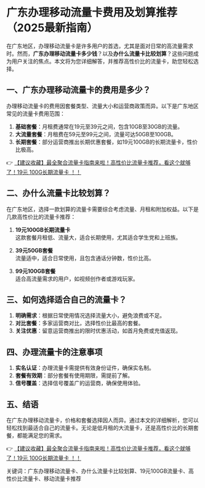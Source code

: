 # 广东办理移动流量卡费用及划算推荐（2025最新指南）

在广东地区，办理移动流量卡是许多用户的首选，尤其是面对日常的高流量需求时。然而，**广东办理移动流量卡多少钱**？以及**办什么流量卡比较划算**？这些问题成为用户关注的焦点。本文将为您详细解答，并推荐高性价比的流量卡，助您轻松选择。

## 一、广东办理移动流量卡的费用是多少？

办理移动流量卡的费用因套餐类型、流量大小和运营商政策而异。以下是广东地区常见的流量卡费用范围：

1. **基础套餐**：月租费通常在19元至39元之间，包含10GB至30GB的流量。
2. **大流量套餐**：月租费在59元至99元之间，流量可达50GB至100GB。
3. **长期套餐**：部分运营商推出长期优惠套餐，如19元100GB的长期流量卡，性价比极高。

👉 [【建议收藏】最全聚合流量卡指南来啦！高性价比流量卡推荐，看这个就够了！19元 100G长期流量卡 ！！](https://bit.ly/Liuliangka)

## 二、办什么流量卡比较划算？

在广东地区，选择一款划算的流量卡需要综合考虑流量、月租和附加权益。以下是几款高性价比的流量卡推荐：

1. **19元100GB长期流量卡**  
   这款套餐月租低、流量大，适合长期使用，尤其适合学生党和上班族。

2. **39元50GB套餐**  
   流量适中，适合日常使用，且包含通话分钟数，性价比高。

3. **99元100GB套餐**  
   适合高流量需求的用户，如视频创作者或游戏玩家。

## 三、如何选择适合自己的流量卡？

1. **明确需求**：根据日常使用情况选择流量大小，避免浪费或不足。
2. **对比套餐**：多家运营商对比，选择性价比最高的套餐。
3. **关注优惠**：留意运营商推出的限时优惠活动，如首月免费或充值返现。

## 四、办理流量卡的注意事项

1. **实名认证**：办理流量卡需提供有效身份证件，确保实名制。
2. **套餐有效期**：部分套餐有使用期限，需提前了解。
3. **信号覆盖**：选择信号覆盖广的运营商，确保使用体验。

## 五、结语

在广东办理移动流量卡，价格和套餐选择因人而异。通过本文的详细解析，您可以轻松找到最适合自己的流量卡。无论是低月租的大流量卡，还是高性价比的长期套餐，都能满足您的需求。

👉 [【建议收藏】最全聚合流量卡指南来啦！高性价比流量卡推荐，看这个就够了！19元 100G长期流量卡 ！！](https://bit.ly/Liuliangka)

关键词：广东办理移动流量卡、办什么流量卡比较划算、19元100GB流量卡、高性价比流量卡、移动流量卡推荐